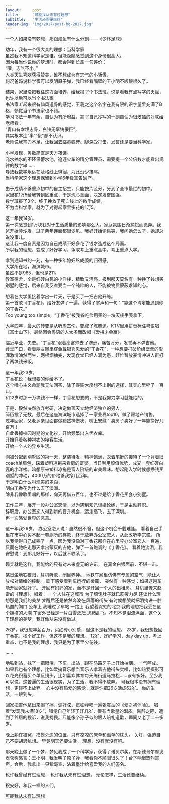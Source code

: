 ```yaml
---
layout:     post
title:      "可能我从未有过理想"
subtitle:   "生活还需要继续"
header-img: "img/2017/post-bg-2017.jpg"
---
```



一个人如果没有梦想，那跟咸鱼有什么分别——《少林足球》
 

幼年，我有一个很大众的理想：当科学家  
虽然我不知道科学家是谁，但能隐隐感觉到这个身份很高大。  
因为每当你说你的梦想时，都会得到长辈一句评价：  
“嚯，志气不小。”  
人类天生喜欢获得赞美，谁不想成为有志气的小骄傲，  
何况爸妈说科学家可以发明原子弹，我已经看隔壁的王小明不顺眼很久了。  
 
结果，家里没把我往这方面培养，给我报了个书法班，说是看我有点写字的天赋，  
也许以后可以当个书法家。  
书法家听起来很有仙风道骨的感觉，王羲之这个名字在我有限的识字量里充满了B格，顿觉当个书法家也不错。  
学习书法一年有余，自认为有所增益，拿了自己抄写的一副自认为很炫酷的对联给老师看：  
“青山有幸埋忠骨，白铁无辜铸佞臣”，  
其实根本连“辜”“佞”都不认识。  
老师说我笔力不足，让我回去临摹魏碑。隧深受打击，发誓还是要当科学家。  
  
小学发现，奥数简直是天方夜谭。  
充水抽水的不环保蓄水池，追逐火车的精分管理员，需要提一个公倍数才能看出规律的数字串……  
导致我数学永远在及格线上徘徊，为此没少挨骂。  
当科学家这个理想保留到小学6年级宣告破产。  
 
由于成绩不够重点初中的自主招生，只能按片区分，分到了全市最烂的初中。  
家里花1万5给我转到区重点，于是洗心革面，决定发奋图强。  
数学班报了3个，终于挽救了死亡线上的数学成绩，  
不为当科学家，就为了对得起家里多花的1万5。  
   
这一年我14岁。  
第一次感觉到1万块钱对于生活质量的影响那么大。家庭氛围日渐尴尬而诡异。我爸开始睡沙发，过了两年连面都很少见。我妈开始偷偷哭，我问她怎么了，她却总说没事儿。  
这让我一度自责是因为自己成绩不好多花了钱才造成这个局面。  
所以我的理想，变成了好好学习，争取考上重点高中，考上重点大学。  
 
拿到通知书的一刻，有一种多年媳妇熬成婆的归宿感。  
大学所在地，海滨城市。  
虽然不是985，但也是211。  
教室宿舍，全是红砖白瓦的小洋楼，精致又漂亮。报到那天莫名有一种挣了钱想买别墅的感觉，后来自我反省要当一个纯粹的人，不能被物质蒙蔽求知的心。  
 
想着在大学里接着学出一片天，于是买了一把吉他开练。  
第一首歌《丁香花》，给好友弹了一遍，获得了掌声和一句：“靠这个肯定能追到你的丁香花。”  
Too young too simple，“丁香花”被我省吃俭用买的一块天梭手表拿下。  
 
大学四年，最大的转变是从听周杰伦，变成了陈奕迅。KTV里用拼音标注粤语唱《富士山下》，最终因会粤语的人太多而改唱《爱拼才会赢》。  
 
临近毕业，失恋。“丁香花”跟着高富帅去了澳洲，痛苦万分，发誓再不弹吉他。  
食堂门口，看着朋友圈里穿金戴银秀恩爱的“丁香花”，一种想要打破阶级壁垒的澎湃激情油然而生，两根烟抽完，发现食堂已经人满为患，赶忙暂放豪情冲进人群打了两块钱米饭。  
 
这一年我23岁，  
丁香花说：我想要的你给不了。  
这个唯心主义命题我无法回答，除了假装大度想不出别的选择，其实心里啐了一百口。  
和12岁时那一万块钱不一样，丁香花想要的，不是我努力学习就能给的。  
 
于是，毅然决然放弃考研，决定做顶天立地经济独立的男人。  
简历投了无数，最后在这座海滨城市选择了一家业界top10，做了房地产销售。  
过年回家，父老乡亲见面都做黯然神伤状，嘴上安慰：卖房子卖好了一年能挣好几百万！  
自此丢掉校园时期的文化衫，开始频繁出入优衣库。  
开始穿着各种衬衣的接客生活。   
开始一个人的异乡生活。    
 
刚被分配到别墅区的第一天，整装待发，精神饱满，衣着笔挺的接待了一个背着旧coach单肩包，踩着塑料凉拖来看房的富婆，当日利用颜值优势，成交一套红砖白瓦的小洋楼。暗想原来塑料凉拖是富人阶级的审美趣味。想起刚入学时候想挣钱买别墅的冲动，4000万的价格够我挣几百年。  
于是明白什么叫现实的差距，  
明白丁香花为什么去了澳洲。  
除非我像歌里唱的那样，向天再借五百年，也不过是给丁香花买套小别墅。  
 
工作三年，展开一段办公室恋情，以为遇到知己谈婚论嫁，于是主动辞职。  
辞职后，办公室恋人得到新的晋升机会，远走高飞，去了深圳。  
再一次感受世界的恶意。 

这一年我26岁，
办公室恋人说：虽然很不舍，但这个机会千载难逢。
看着自己手里在市中心买不起一套厕所的存款，终于放弃办公室恋人，从此改听李宗盛。
所以我觉得自己成熟了一点，因为我没像对丁香花那样在心里啐办公室恋人一百遍，
反而在她临走那天拿出蒙灰的吉他，弹了一首跑调的《丁香花》。
看着她流泪，我安慰说：到那儿好好干，以后就不联系了。
 
现实就是这样，我能给的只有对未来虚无的许诺，
在真金白银面前，不堪一击。
 
某日坐地铁夜归，耳机听歌，闭目养神。
地铁车厢里仿佛有专属的空气，能让人放松对情绪的控制。
脚下感受着列车运行的微震，
突然有一种感觉：如果这趟车能开回家就好了。
开回有妈妈的家，而不是开回一个人的出租房。
耳机里传来赵雷的《理想》，唱着：
一个人住在这城市
为了填饱肚子就已筋疲力尽
还谈什么理想那是我们的美梦
梦醒后还是依然奔波在风雨的街头
有时候想哭就把泪掩进一腔热血的胸口
公车上 我睡过了车站
一路上 我望着霓虹的北京
我的理想把我丢在这个拥挤的人潮
车窗外已经是一片白雪茫茫
思绪乱飞，不知不觉泪流满面，这个关于理想的美梦，我好像从来没有做过。

26岁，我很想年薪百万，买红砖小别墅，但这不是我的理想。
23岁，我很想挽回丁香花，找个好工作，但这不是我的理想。
12岁，好好学习，day day up，考上重点，也不是我的理想，我只是为了家里少花钱。

……

地铁到站，抹了一把眼泪，下车，出站，蹲在马路牙子上开始抽烟。
一气呵成。
如果我也有个理想，比如爱搞音乐想当音乐人拿着吉他街头卖唱，比如热爱摄影可以花光积蓄买个单反镜头，比如喜欢体育每天练街道马拉松……该有多好。至少我可以说，这苦逼的生活很现实，为了生活，我不得不放弃。
可我根本没有拥有理想，更谈不上放弃。
心中没有热爱的感觉，就是你把26岁活成62岁。
你的生活，一眼到头。
 
回家把吉他拿出来擦了擦，调好弦，疯狂弹唱一遍张震岳的《爱之初体验》。
唱着“发现我未满18岁”，错觉自己年轻了好几岁，很有当歌星的潜质。陶醉之际，遭到了邻居的投诉，说我扰民。只能像个孙子似的跟人赔礼道歉，瞬间又老了二十多岁。
 
晚上躺在被窝，摸摸旁边的位置，只有凉凉的床单和孤单的枕头。
关灯，强迫自己不要胡思乱想。
毕竟明天还要生活。
理想，没有就没有吧。
 
那天晚上做了一个梦，梦见我成了一个科学家，获得了诺贝尔奖。在斯德哥尔摩发表获奖感言：王小明，我发明了原子弹，我看你不顺眼很久了！台下响起热烈掌声。会后，我拿出一只紫毫宣，沾着墨汁给喜爱我的人们签名。
 
也许我曾经有过理想，
也许我从未有过理想。
无论怎样，生活还要继续。

祝安好，和我一样的人们。

























[可能我从未有过理想](http://mp.weixin.qq.com/s/waUeubWieVGaw_uViSRQhw)